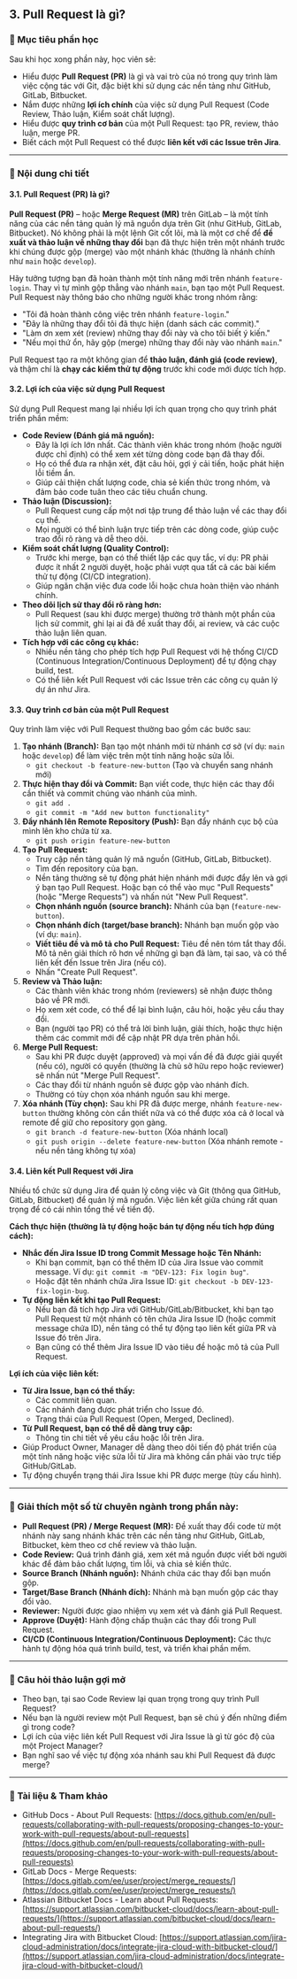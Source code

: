 ## 3. Pull Request là gì?

### 🎯 Mục tiêu phần học

Sau khi học xong phần này, học viên sẽ:

- Hiểu được **Pull Request (PR)** là gì và vai trò của nó trong quy trình làm việc cộng tác với Git, đặc biệt khi sử dụng các nền tảng như GitHub, GitLab, Bitbucket.
- Nắm được những **lợi ích chính** của việc sử dụng Pull Request (Code Review, Thảo luận, Kiểm soát chất lượng).
- Hiểu được **quy trình cơ bản** của một Pull Request: tạo PR, review, thảo luận, merge PR.
- Biết cách một Pull Request có thể được **liên kết với các Issue trên Jira**.

---

### 🧩 Nội dung chi tiết

#### 3.1. Pull Request (PR) là gì?

**Pull Request (PR)** – hoặc **Merge Request (MR)** trên GitLab – là một tính năng của các nền tảng quản lý mã nguồn dựa trên Git (như GitHub, GitLab, Bitbucket). Nó không phải là một lệnh Git cốt lõi, mà là một cơ chế để **đề xuất và thảo luận về những thay đổi** bạn đã thực hiện trên một nhánh trước khi chúng được gộp (merge) vào một nhánh khác (thường là nhánh chính như `main` hoặc `develop`).

Hãy tưởng tượng bạn đã hoàn thành một tính năng mới trên nhánh `feature-login`. Thay vì tự mình gộp thẳng vào nhánh `main`, bạn tạo một Pull Request. Pull Request này thông báo cho những người khác trong nhóm rằng:

- "Tôi đã hoàn thành công việc trên nhánh `feature-login`."
- "Đây là những thay đổi tôi đã thực hiện (danh sách các commit)."
- "Làm ơn xem xét (review) những thay đổi này và cho tôi biết ý kiến."
- "Nếu mọi thứ ổn, hãy gộp (merge) những thay đổi này vào nhánh `main`."

Pull Request tạo ra một không gian để **thảo luận, đánh giá (code review)**, và thậm chí là **chạy các kiểm thử tự động** trước khi code mới được tích hợp.

#### 3.2. Lợi ích của việc sử dụng Pull Request

Sử dụng Pull Request mang lại nhiều lợi ích quan trọng cho quy trình phát triển phần mềm:

- **Code Review (Đánh giá mã nguồn):**
  - Đây là lợi ích lớn nhất. Các thành viên khác trong nhóm (hoặc người được chỉ định) có thể xem xét từng dòng code bạn đã thay đổi.
  - Họ có thể đưa ra nhận xét, đặt câu hỏi, gợi ý cải tiến, hoặc phát hiện lỗi tiềm ẩn.
  - Giúp cải thiện chất lượng code, chia sẻ kiến thức trong nhóm, và đảm bảo code tuân theo các tiêu chuẩn chung.
- **Thảo luận (Discussion):**
  - Pull Request cung cấp một nơi tập trung để thảo luận về các thay đổi cụ thể.
  - Mọi người có thể bình luận trực tiếp trên các dòng code, giúp cuộc trao đổi rõ ràng và dễ theo dõi.
- **Kiểm soát chất lượng (Quality Control):**
  - Trước khi merge, bạn có thể thiết lập các quy tắc, ví dụ: PR phải được ít nhất 2 người duyệt, hoặc phải vượt qua tất cả các bài kiểm thử tự động (CI/CD integration).
  - Giúp ngăn chặn việc đưa code lỗi hoặc chưa hoàn thiện vào nhánh chính.
- **Theo dõi lịch sử thay đổi rõ ràng hơn:**
  - Pull Request (sau khi được merge) thường trở thành một phần của lịch sử commit, ghi lại ai đã đề xuất thay đổi, ai review, và các cuộc thảo luận liên quan.
- **Tích hợp với các công cụ khác:**
  - Nhiều nền tảng cho phép tích hợp Pull Request với hệ thống CI/CD (Continuous Integration/Continuous Deployment) để tự động chạy build, test.
  - Có thể liên kết Pull Request với các Issue trên các công cụ quản lý dự án như Jira.

#### 3.3. Quy trình cơ bản của một Pull Request

Quy trình làm việc với Pull Request thường bao gồm các bước sau:

1.  **Tạo nhánh (Branch):** Bạn tạo một nhánh mới từ nhánh cơ sở (ví dụ: `main` hoặc `develop`) để làm việc trên một tính năng hoặc sửa lỗi.
    - `git checkout -b feature-new-button` (Tạo và chuyển sang nhánh mới)
2.  **Thực hiện thay đổi và Commit:** Bạn viết code, thực hiện các thay đổi cần thiết và commit chúng vào nhánh của mình.
    - `git add .`
    - `git commit -m "Add new button functionality"`
3.  **Đẩy nhánh lên Remote Repository (Push):** Bạn đẩy nhánh cục bộ của mình lên kho chứa từ xa.
    - `git push origin feature-new-button`
4.  **Tạo Pull Request:**
    - Truy cập nền tảng quản lý mã nguồn (GitHub, GitLab, Bitbucket).
    - Tìm đến repository của bạn.
    - Nền tảng thường sẽ tự động phát hiện nhánh mới được đẩy lên và gợi ý bạn tạo Pull Request. Hoặc bạn có thể vào mục "Pull Requests" (hoặc "Merge Requests") và nhấn nút "New Pull Request".
    - **Chọn nhánh nguồn (source branch):** Nhánh của bạn (`feature-new-button`).
    - **Chọn nhánh đích (target/base branch):** Nhánh bạn muốn gộp vào (ví dụ: `main`).
    - **Viết tiêu đề và mô tả cho Pull Request:** Tiêu đề nên tóm tắt thay đổi. Mô tả nên giải thích rõ hơn về những gì bạn đã làm, tại sao, và có thể liên kết đến Issue trên Jira (nếu có).
    - Nhấn "Create Pull Request".
5.  **Review và Thảo luận:**
    - Các thành viên khác trong nhóm (reviewers) sẽ nhận được thông báo về PR mới.
    - Họ xem xét code, có thể để lại bình luận, câu hỏi, hoặc yêu cầu thay đổi.
    - Bạn (người tạo PR) có thể trả lời bình luận, giải thích, hoặc thực hiện thêm các commit mới để cập nhật PR dựa trên phản hồi.
6.  **Merge Pull Request:**
    - Sau khi PR được duyệt (approved) và mọi vấn đề đã được giải quyết (nếu có), người có quyền (thường là chủ sở hữu repo hoặc reviewer) sẽ nhấn nút "Merge Pull Request".
    - Các thay đổi từ nhánh nguồn sẽ được gộp vào nhánh đích.
    - Thường có tùy chọn xóa nhánh nguồn sau khi merge.
7.  **Xóa nhánh (Tùy chọn):** Sau khi PR đã được merge, nhánh `feature-new-button` thường không còn cần thiết nữa và có thể được xóa cả ở local và remote để giữ cho repository gọn gàng.
    - `git branch -d feature-new-button` (Xóa nhánh local)
    - `git push origin --delete feature-new-button` (Xóa nhánh remote - nếu nền tảng không tự xóa)

#### 3.4. Liên kết Pull Request với Jira

Nhiều tổ chức sử dụng Jira để quản lý công việc và Git (thông qua GitHub, GitLab, Bitbucket) để quản lý mã nguồn. Việc liên kết giữa chúng rất quan trọng để có cái nhìn tổng thể về tiến độ.

**Cách thực hiện (thường là tự động hoặc bán tự động nếu tích hợp đúng cách):**

- **Nhắc đến Jira Issue ID trong Commit Message hoặc Tên Nhánh:**
  - Khi bạn commit, bạn có thể thêm ID của Jira Issue vào commit message. Ví dụ: `git commit -m "DEV-123: Fix login bug"`.
  - Hoặc đặt tên nhánh chứa Jira Issue ID: `git checkout -b DEV-123-fix-login-bug`.
- **Tự động liên kết khi tạo Pull Request:**
  - Nếu bạn đã tích hợp Jira với GitHub/GitLab/Bitbucket, khi bạn tạo Pull Request từ một nhánh có tên chứa Jira Issue ID (hoặc commit message chứa ID), nền tảng có thể tự động tạo liên kết giữa PR và Issue đó trên Jira.
  - Bạn cũng có thể thêm Jira Issue ID vào tiêu đề hoặc mô tả của Pull Request.

**Lợi ích của việc liên kết:**

- **Từ Jira Issue, bạn có thể thấy:**
  - Các commit liên quan.
  - Các nhánh đang được phát triển cho Issue đó.
  - Trạng thái của Pull Request (Open, Merged, Declined).
- **Từ Pull Request, bạn có thể dễ dàng truy cập:**
  - Thông tin chi tiết về yêu cầu hoặc lỗi trên Jira.
- Giúp Product Owner, Manager dễ dàng theo dõi tiến độ phát triển của một tính năng hoặc việc sửa lỗi từ Jira mà không cần phải vào trực tiếp GitHub/GitLab.
- Tự động chuyển trạng thái Jira Issue khi PR được merge (tùy cấu hình).

---

### 💬 Giải thích một số từ chuyên ngành trong phần này:

- **Pull Request (PR) / Merge Request (MR):** Đề xuất thay đổi code từ một nhánh này sang nhánh khác trên các nền tảng như GitHub, GitLab, Bitbucket, kèm theo cơ chế review và thảo luận.
- **Code Review:** Quá trình đánh giá, xem xét mã nguồn được viết bởi người khác để đảm bảo chất lượng, tìm lỗi, và chia sẻ kiến thức.
- **Source Branch (Nhánh nguồn):** Nhánh chứa các thay đổi bạn muốn gộp.
- **Target/Base Branch (Nhánh đích):** Nhánh mà bạn muốn gộp các thay đổi vào.
- **Reviewer:** Người được giao nhiệm vụ xem xét và đánh giá Pull Request.
- **Approve (Duyệt):** Hành động chấp thuận các thay đổi trong Pull Request.
- **CI/CD (Continuous Integration/Continuous Deployment):** Các thực hành tự động hóa quá trình build, test, và triển khai phần mềm.

---

### 🧠 Câu hỏi thảo luận gợi mở

- Theo bạn, tại sao Code Review lại quan trọng trong quy trình Pull Request?
- Nếu bạn là người review một Pull Request, bạn sẽ chú ý đến những điểm gì trong code?
- Lợi ích của việc liên kết Pull Request với Jira Issue là gì từ góc độ của một Project Manager?
- Bạn nghĩ sao về việc tự động xóa nhánh sau khi Pull Request đã được merge?

---

### 📌 Tài liệu & Tham khảo

- GitHub Docs - About Pull Requests: [https://docs.github.com/en/pull-requests/collaborating-with-pull-requests/proposing-changes-to-your-work-with-pull-requests/about-pull-requests](https://docs.github.com/en/pull-requests/collaborating-with-pull-requests/proposing-changes-to-your-work-with-pull-requests/about-pull-requests)
- GitLab Docs - Merge Requests: [https://docs.gitlab.com/ee/user/project/merge_requests/](https://docs.gitlab.com/ee/user/project/merge_requests/)
- Atlassian Bitbucket Docs - Learn about Pull Requests: [https://support.atlassian.com/bitbucket-cloud/docs/learn-about-pull-requests/](https://support.atlassian.com/bitbucket-cloud/docs/learn-about-pull-requests/)
- Integrating Jira with Bitbucket Cloud: [https://support.atlassian.com/jira-cloud-administration/docs/integrate-jira-cloud-with-bitbucket-cloud/](https://support.atlassian.com/jira-cloud-administration/docs/integrate-jira-cloud-with-bitbucket-cloud/)
